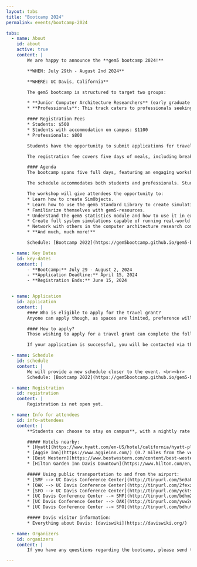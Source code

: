 ```yaml
---
layout: tabs
title: "Bootcamp 2024"
permalink: events/bootcamp-2024

tabs:
  - name: About
    id: about
    active: true
    content: |
        We are happy to announce the **gem5 bootcamp 2024!**

        **WHEN: July 29th - August 2nd 2024**

        **WHERE: UC Davis, California**

        The gem5 bootcamp is structured to target two groups:

        * **Junior Computer Architecture Researchers** (early graduate students): The primary goal is to equip junior researchers with essential skills to seamlessly integrate gem5 into their projects. This comprehensive **5-day** bootcamp covers a spectrum of topics, starting from foundational aspects such as setting up system simulations. It then progresses to more advanced topics including the creation of customized components, understanding gem5 statistics, and culminating in hands-on experience with running and modifying simulations that closely emulate real-world systems.
        * **Professionals**: This track caters to professionals seeking proficiency in gem5, with a specific emphasis on development aspects. The tailored **3-day** bootcamp provides a focused introduction, ensuring that professionals acquire the necessary skills to leverage gem5 effectively in their work.

        #### Registration Fees
        * Students: $500
        * Students with accommodation on campus: $1100
        * Professionals: $800

        Students have the opportunity to submit applications for travel grants, with the deadline set for April 15th. Notification of the grant status will be sent out by May 1st.

        The registration fee covers five days of meals, including breakfast, lunch, and an afternoon snack. Additionally, participants will enjoy a reception dinner and a fun evening event, each scheduled on separate days. Students have the option of discounted accommodation on campus.

        #### Agenda
        The bootcamp spans five full days, featuring an engaging workshop focused on learning gem5. The workshop is designed to be inclusive, **assuming no prior experience with gem5**. The goal is to equip participants with a strong foundation in gem5 for conducting advanced research in computer architecture.

        The schedule accommodates both students and professionals. Students are encouraged to participate for the entire five days, while professionals are targeted for a three-day attendance from Tuesday to Thursday. The first day (Monday) is dedicated to introducing gem5 to students and familiarizing them with the environment. Days 2 through 4 cover more advanced aspects of gem5 development. The final day (Friday) focuses on practical exercises, including writing tests and contributing to gem5.

        The workshop will give attendees the opportunity to:
        * Learn how to create SimObjects.
        * Learn how to use the gem5 Standard Library to create simulations.
        * Familiarize themselves with gem5-resources.
        * Understand the gem5 statistics module and how to use it in experiments.
        * Create full system simulations capable of running real-world operating systems and software benchmarks.
        * Network with others in the computer architecture research community.
        * **And much, much more!**

        Schedule: [Bootcamp 2022](https://gem5bootcamp.github.io/gem5-bootcamp-env/)

  - name: Key Dates
    id: key-dates
    content: |
        - **Bootcamp:** July 29 - August 2, 2024
        - **Application Deadline:** April 15, 2024
        - **Registration Ends:** June 15, 2024


  - name: Application
    id: application
    content: |
        #### Who is eligible to apply for the travel grant?
        Anyone can apply though, as spaces are limited, preference will be given to early career researchers (e.g., first or second year PhD and masters students planning on applying for a PhD). We especially encourage those from non-research universities, minority serving institutions, and universities without PhD programs to apply.

        #### How to apply?
        Those wishing to apply for a travel grant can complete the following Google Form by April 15th: [Google form](https://forms.gle/uYg33DdKDshppgPK7).

        If your application is successful, you will be contacted via the email address provided by May 1st.

  - name: Schedule
    id: schedule
    content: |
        We will provide a new schedule closer to the event. <br><br>
        Schedule: [Bootcamp 2022](https://gem5bootcamp.github.io/gem5-bootcamp-env/)

  - name: Registration
    id: registration
    content: |
        Registration is not open yet.

  - name: Info for attendees
    id: info-attendees
    content: |
        **Students can choose to stay on campus**, with a nightly rate of around $100 for a single room. This option can be selected during the registration process.

        ##### Hotels nearby:
        * [Hyatt](https://www.hyatt.com/en-US/hotel/california/hyatt-place-uc-davis/smfzu) (0.1 miles from the venue)
        * [Aggie Inn](https://www.aggieinn.com/) (0.7 miles from the venue)
        * [Best Western](https://www.bestwestern.com/content/best-western/en_US/booking-path/hotel-details.05363.html) (0.7 miles from the venue)
        * [Hilton Garden Inn Davis Downtown](https://www.hilton.com/en/hotels/smfdagi-hilton-garden-inn-davis-downtown/) (1 mile from the venue)

        ##### Using public transportation to and from the airport:
        * [SMF --> UC Davis Conference Center](http://tinyurl.com/5n9a8zwr)
        * [OAK --> UC Davis Conference Center](http://tinyurl.com/2fexzwc8)
        * [SFO --> UC Davis Conference Center](http://tinyurl.com/ycktsynw)
        * [UC Davis Conference Center --> SMF](http://tinyurl.com/bdhm2svj)
        * [UC Davis Conference Center --> OAK](http://tinyurl.com/yuw2e9yv)
        * [UC Davis Conference Center --> SFO](http://tinyurl.com/bdhutauy)

        ##### Davis visitor information:
        * Everything about Davis: [daviswiki](https://daviswiki.org/)

  - name: Organizers
    id: organizers
    content: |
        If you have any questions regarding the bootcamp, please send them to: imitrovic@ucdavis.edu

---
```

